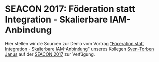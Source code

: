 # SEACON 2017: Föderation statt Integration - Skalierbare IAM-Anbindung

Hier stellen wir die Sourcen zur Demo vom Vortrag ["Föderation statt Integration - Skalierbare IAM-Anbindung"](https://conciso.de/event/seacon-2017/) unseres Kollegen [Sven-Torben Janus](https://github.com/sventorben) auf der [SEACON 2017](http://www.sea-con.de/seacon2017.html) zur Verfügung.